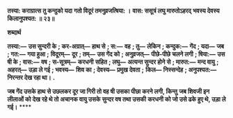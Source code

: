 **तस्या: कराग्रात्स तु कन्दुको यदा** **गतो विदूरं तमनुव्रजत्षिया: ।** **वास: ससूत्रं लघु मारुतोऽहरद्** **भवस्य देवस्य किलानुपश्यत: ॥ २३॥** 

**शब्दार्थ** 

**तस्या:—** **उस सुन्दरी के** **; कर-अग्रात्—** **हाथ से** **; स:—** **वह** **; तु—** **लेकिन** **; कन्दुक:—** **गेंद** **; यदा—** **जब** **; गत:—** **गया हुआ** **;** **विदूरम्—** **दूर** **; तम्—** **उस गेंद को** **; अनुव्रजत्—** **पीछे-पीछे चलने लगी** **; षिया:—** **उस षी के** **; वास:—** **वष** **; स-सूत्रम्—** **करधनी** **सहित** **; लघु—** **अत्यन्त सुन्दर होने से** **; मारुत:—** **मन्द वायु** **; अहरत्—** **उड़ा ले गई** **; भवस्य—** **शिव का** **; देवस्य—** **प्रमुख देवता** **;** **किल—** **निस्सन्देह** **; अनुपश्यत:—** **निरन्तर देख रहा था।** **.** 

**जब गेंद उसके हाथ से उछलकर दूर जा गिरी तो वह षी उसका पीछा करने लगी, किन्तु** **जब शिवजी इन लीलाओं को देख रहे थे तो अचानक वायु उसके सुन्दर वष तथा उसकी** **करधनी को जो उसे ढके हुए थे, उड़ा ले गई।** **** 